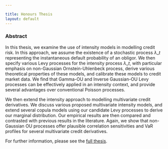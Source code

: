```yaml
---

title: Honours Thesis
layout: default
---
```


### Abstract

In this thesis, we examine the use of intensity models in modelling credit risk. In this approach, we assume the existence of a stochastic process $\lambda\_t$ representing the instantaneous default probability of an obligor.  We then specify various Levy processes for the intensity process $\lambda\_t$, with particular emphasis on non-Gaussian Ornstein-Uhlenbeck process, derive various theoretical properties of these models, and calibrate these models to credit market data.  We find that Gamma-OU and Inverse Gaussian-OU Levy processes can be effectively applied in an intensity context, and provide several advantages over conventional Poisson processes.   

We then extend the intensity approach to modelling multivariate credit derivatives.  We discuss various proposed multivariate intensity models, and extend several copula models using our candidate Levy processes to derive our marginal distribution.  Our empirical results are then compared and contrasted with previous results in the literature.  Again, we show that non-Gaussian OU processes offer plausible correlation sensitivities and VaR profiles for several multivariate credit derivatives.

For further information, please see the [full thesis](/PDFs/AndrewTulloch-HonoursThesis.pdf).
